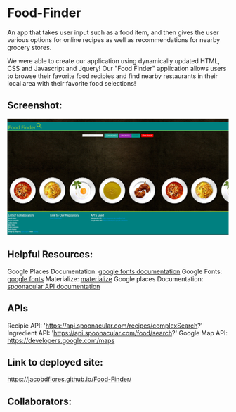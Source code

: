 # Food-Finder
An app that takes user input such as a food item, and then gives the user various options for online recipes as well as recommendations for nearby grocery stores.

We were able to create our application using dynamically updated HTML, CSS and Javascript and Jquery!
Our "Food Finder" application allows users to browse their favorite food recipies and find nearby restaurants in their local area with their favorite food selections!




## Screenshot:
![screenshot of deployed website](./assets/images/FOOD%20FINDER%202.0.png)

## Helpful Resources: 
Google Places Documentation: [google fonts documentation](https://developers.google.com/maps/documentation/javascript/places#place_details_requests)
Google Fonts: [google fonts](https://fonts.google.com/icons?icon.set=Material+Icons)
Materialize: [materialize](https://materializecss.com/)
Google places Documentation: [spoonacular API documentation](https://developers.google.com/maps/documentation/javascript/places#place_details_requests)

## APIs
Recipie API: 'https://api.spoonacular.com/recipes/complexSearch?'
Ingredient API: 'https://api.spoonacular.com/food/search?'
Google Map API: https://developers.google.com/maps



## Link to deployed site: 
https://jacobdflores.github.io/Food-Finder/


## Collaborators: 

